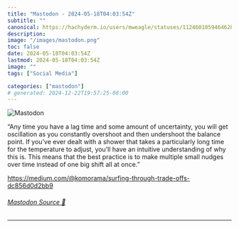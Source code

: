 ```yaml
---
title: "Mastodon - 2024-05-18T04:03:54Z"
subtitle: ""
canonical: https://hachyderm.io/users/mweagle/statuses/112460105946462819
description:
image: "/images/mastodon.png"
toc: false
date: 2024-05-18T04:03:54Z
lastmod: 2024-05-18T04:03:54Z
image: ""
tags: ["Social Media"]

categories: ["mastodon"]
# generated: 2024-12-22T19:57:25-08:00
---
```

![Mastodon](/images/mastodon.png)

<p>“Any time you have a lag time and some amount of uncertainty, you will get oscillation as you constantly overshoot and then undershoot the balance point. If you’ve ever dealt with a shower that takes a particularly long time for the temperature to adjust, you’ll have an intuitive understanding of why this is. This means that the best practice is to make multiple small nudges over time instead of one big shift all at once.”</p><p><a href="https://medium.com/@komorama/surfing-through-trade-offs-dc856d0d2bb9" target="_blank" rel="nofollow noopener noreferrer" translate="no"><span class="invisible">https://</span><span class="ellipsis">medium.com/@komorama/surfing-t</span><span class="invisible">hrough-trade-offs-dc856d0d2bb9</span></a></p>


###### [Mastodon Source 🐘](https://hachyderm.io/@mweagle/112460105946462819)

___
